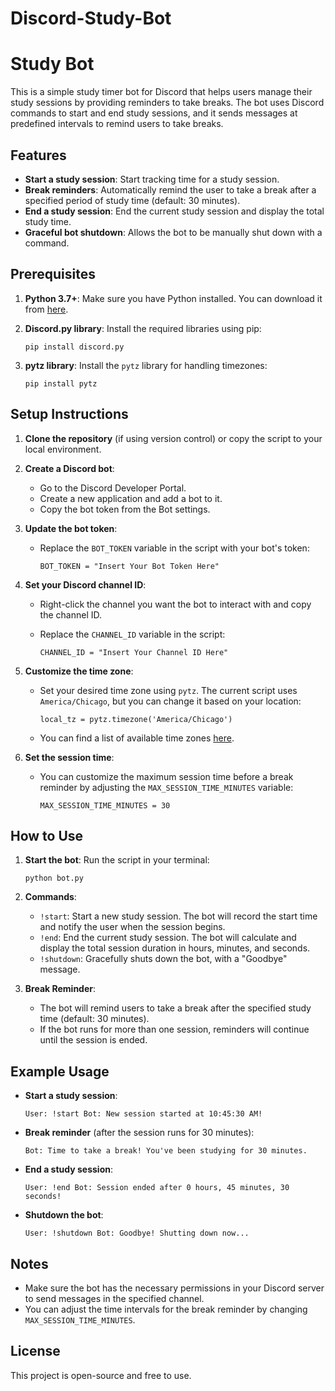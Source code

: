 ﻿# Discord-Study-Bot

Study Bot
=========

This is a simple study timer bot for Discord that helps users manage their study sessions by providing reminders to take breaks. The bot uses Discord commands to start and end study sessions, and it sends messages at predefined intervals to remind users to take breaks.

Features
--------

-   **Start a study session**: Start tracking time for a study session.
-   **Break reminders**: Automatically remind the user to take a break after a specified period of study time (default: 30 minutes).
-   **End a study session**: End the current study session and display the total study time.
-   **Graceful bot shutdown**: Allows the bot to be manually shut down with a command.

Prerequisites
-------------

1.  **Python 3.7+**: Make sure you have Python installed. You can download it from [here](https://www.python.org/downloads/).
2.  **Discord.py library**: Install the required libraries using pip:

    `pip install discord.py`

4.  **pytz library**: Install the `pytz` library for handling timezones:

    `pip install pytz`

Setup Instructions
------------------

1.  **Clone the repository** (if using version control) or copy the script to your local environment.

2.  **Create a Discord bot**:

    -   Go to the Discord Developer Portal.
    -   Create a new application and add a bot to it.
    -   Copy the bot token from the Bot settings.
3.  **Update the bot token**:

    -   Replace the `BOT_TOKEN` variable in the script with your bot's token:

        `BOT_TOKEN = "Insert Your Bot Token Here"`

4.  **Set your Discord channel ID**:

    -   Right-click the channel you want the bot to interact with and copy the channel ID.
    -   Replace the `CHANNEL_ID` variable in the script:

        `CHANNEL_ID = "Insert Your Channel ID Here"`

5.  **Customize the time zone**:

    -   Set your desired time zone using `pytz`. The current script uses `America/Chicago`, but you can change it based on your location:

        `local_tz = pytz.timezone('America/Chicago')`

    -   You can find a list of available time zones [here](https://en.wikipedia.org/wiki/List_of_tz_database_time_zones).
6.  **Set the session time**:

    -   You can customize the maximum session time before a break reminder by adjusting the `MAX_SESSION_TIME_MINUTES` variable:

        `MAX_SESSION_TIME_MINUTES = 30`

How to Use
----------

1.  **Start the bot**: Run the script in your terminal:

    `python bot.py`

3.  **Commands**:

    -   `!start`: Start a new study session. The bot will record the start time and notify the user when the session begins.
    -   `!end`: End the current study session. The bot will calculate and display the total session duration in hours, minutes, and seconds.
    -   `!shutdown`: Gracefully shuts down the bot, with a "Goodbye" message.
4.  **Break Reminder**:

    -   The bot will remind users to take a break after the specified study time (default: 30 minutes).
    -   If the bot runs for more than one session, reminders will continue until the session is ended.

Example Usage
-------------

-   **Start a study session**:

    `User: !start
    Bot: New session started at 10:45:30 AM!`

-   **Break reminder** (after the session runs for 30 minutes):

    `Bot: Time to take a break! You've been studying for 30 minutes.`

-   **End a study session**:

    `User: !end
    Bot: Session ended after 0 hours, 45 minutes, 30 seconds!`

-   **Shutdown the bot**:

    `User: !shutdown
    Bot: Goodbye! Shutting down now...`

Notes
-----

-   Make sure the bot has the necessary permissions in your Discord server to send messages in the specified channel.
-   You can adjust the time intervals for the break reminder by changing `MAX_SESSION_TIME_MINUTES`.

License
-------

This project is open-source and free to use.
